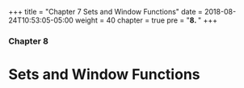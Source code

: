 +++
title = "Chapter 7 Sets and Window Functions"
date = 2018-08-24T10:53:05-05:00
weight = 40
chapter = true
pre = "<b>8. </b>"
+++

### Chapter 8

# Sets and Window Functions

